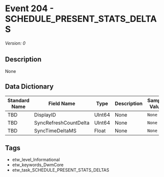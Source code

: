 # Event 204 - SCHEDULE_PRESENT_STATS_DELTAS
###### Version: 0

## Description
None

## Data Dictionary
|Standard Name|Field Name|Type|Description|Sample Value|
|---|---|---|---|---|
|TBD|DisplayID|UInt64|None|`None`|
|TBD|SyncRefreshCountDelta|UInt64|None|`None`|
|TBD|SyncTimeDeltaMS|Float|None|`None`|

## Tags
* etw_level_Informational
* etw_keywords_DwmCore
* etw_task_SCHEDULE_PRESENT_STATS_DELTAS